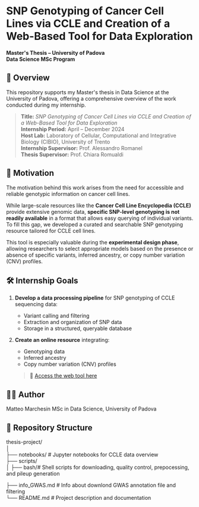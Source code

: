 # SNP Genotyping of Cancer Cell Lines via CCLE and Creation of a Web-Based Tool for Data Exploration  
**Master's Thesis – University of Padova**  
**Data Science MSc Program**

## 📘 Overview

This repository supports my Master's thesis in Data Science at the University of Padova, offering a comprehensive overview of the work conducted during my internship.

> **Title:** *SNP Genotyping of Cancer Cell Lines via CCLE and Creation of a Web-Based Tool for Data Exploration*  
> **Internship Period:** April – December 2024  
> **Host Lab:** Laboratory of Cellular, Computational and Integrative Biology (CIBIO), University of Trento  
> **Internship Supervisor:** Prof. Alessandro Romanel  
> **Thesis Supervisor:** Prof. Chiara Romualdi

## 🎯 Motivation

The motivation behind this work arises from the need for accessible and reliable genotypic information on cancer cell lines.

While large-scale resources like the **Cancer Cell Line Encyclopedia (CCLE)** provide extensive genomic data, **specific SNP-level genotyping is not readily available** in a format that allows easy querying of individual variants. To fill this gap, we developed a curated and searchable SNP genotyping resource tailored for CCLE cell lines.

This tool is especially valuable during the **experimental design phase**, allowing researchers to select appropriate models based on the presence or absence of specific variants, inferred ancestry, or copy number variation (CNV) profiles.

## 🛠️ Internship Goals

1. **Develop a data processing pipeline** for SNP genotyping of CCLE sequencing data:
   - Variant calling and filtering
   - Extraction and organization of SNP data
   - Storage in a structured, queryable database

2. **Create an online resource** integrating:
   - Genotyping data
   - Inferred ancestry
   - Copy number variation (CNV) profiles  
   > 🔗 [Access the web tool here](https://bcglab.cibio.unitn.it/clisgen/)

## 🙋‍♂️ Author
Matteo Marchesin
MSc in Data Science, University of Padova

## 📁 Repository Structure
thesis-project/  
│  
├── notebooks/ # Jupyter notebooks for CCLE data overview  
├── scripts/  
│   ├── bash/# Shell scripts for downloading, quality control, prepocessing, and pileup generation    
<!--│ └── R/ # R scripts to generate the final SNP genotyping database  -->
├── info_GWAS.md # Info about downlond GWAS annotation file and filtering  
└── README.md # Project description and documentation   

